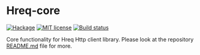 # Hreq-core

[![Hackage](https://img.shields.io/hackage/v/hreq-core.svg?logo=haskell)](https://hackage.haskell.org/package/hreq-core)
[![MIT license](https://img.shields.io/badge/license-MIT-blue.svg)](LICENSE)
[![Build status](https://img.shields.io/travis/epicallan/hreq.svg?logo=travis)](https://travis-ci.org/epicallan/hreq)

Core functionality for Hreq Http client library. Please look at the repository [README.md](https://github.com/epicallan/hreq/blob/master/README.md) file for more.
